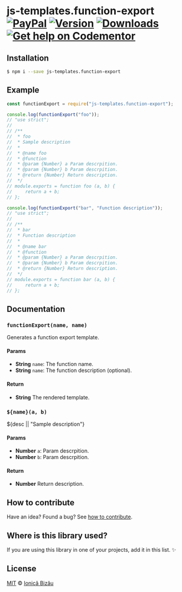# js-templates.function-export [![PayPal](https://img.shields.io/badge/%24-paypal-f39c12.svg)][paypal-donations] [![Version](https://img.shields.io/npm/v/js-templates.function-export.svg)](https://www.npmjs.com/package/js-templates.function-export) [![Downloads](https://img.shields.io/npm/dt/js-templates.function-export.svg)](https://www.npmjs.com/package/js-templates.function-export) [![Get help on Codementor](https://cdn.codementor.io/badges/get_help_github.svg)](https://www.codementor.io/johnnyb?utm_source=github&utm_medium=button&utm_term=johnnyb&utm_campaign=github)

> 

## Installation

```sh
$ npm i --save js-templates.function-export
```

## Example

```js
const functionExport = require("js-templates.function-export");

console.log(functionExport("foo"));
// "use strict";
//
// /**
//  * foo
//  * Sample description
//  *
//  * @name foo
//  * @function
//  * @param {Number} a Param descrpition.
//  * @param {Number} b Param descrpition.
//  * @return {Number} Return description.
//  */
// module.exports = function foo (a, b) {
//     return a + b;
// };

console.log(functionExport("bar", "Function description"));
// "use strict";
//
// /**
//  * bar
//  * Function description
//  *
//  * @name bar
//  * @function
//  * @param {Number} a Param descrpition.
//  * @param {Number} b Param descrpition.
//  * @return {Number} Return description.
//  */
// module.exports = function bar (a, b) {
//     return a + b;
// };
```

## Documentation

### `functionExport(name, name)`
Generates a function export template.

#### Params
- **String** `name`: The function name.
- **String** `name`: The function description (optional).

#### Return
- **String** The rendered template.

### `${name}(a, b)`
${desc || "Sample description"}

#### Params
- **Number** `a`: Param descrpition.
- **Number** `b`: Param descrpition.

#### Return
- **Number** Return description.

## How to contribute
Have an idea? Found a bug? See [how to contribute][contributing].

## Where is this library used?
If you are using this library in one of your projects, add it in this list. :sparkles:

## License

[MIT][license] © [Ionică Bizău][website]

[paypal-donations]: https://www.paypal.com/cgi-bin/webscr?cmd=_s-xclick&hosted_button_id=RVXDDLKKLQRJW
[donate-now]: http://i.imgur.com/6cMbHOC.png

[license]: http://showalicense.com/?fullname=Ionic%C4%83%20Biz%C4%83u%20%3Cbizauionica%40gmail.com%3E%20(http%3A%2F%2Fionicabizau.net)&year=2016#license-mit
[website]: http://ionicabizau.net
[contributing]: /CONTRIBUTING.md
[docs]: /DOCUMENTATION.md